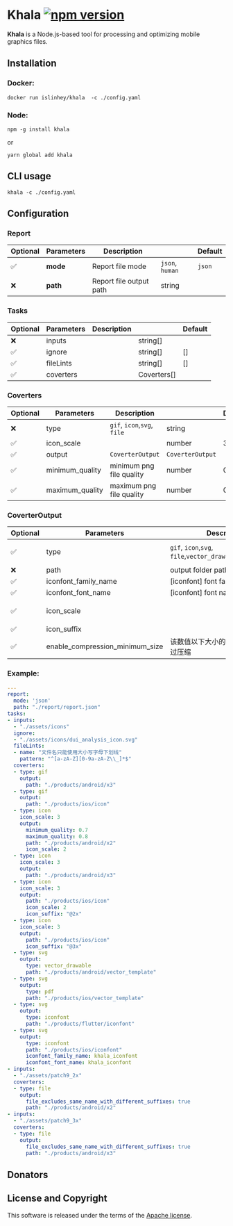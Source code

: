 # Khala [![npm version](https://img.shields.io/npm/v/khala)](https://npmjs.org/package/khala) 

**Khala** is a Node.js-based tool for processing and optimizing mobile graphics files.

## Installation
### Docker:
  ```shell
  docker run islinhey/khala  -c ./config.yaml 
  ```

### Node:
  ```shell
  npm -g install khala
  ```
  or
  ```shell
  yarn global add khala
  ```

  ## CLI usage

  ```shell
  khala -c ./config.yaml
  ```

## Configuration

### Report

| **Optional** | **Parameters** | **Description** |  | **Default** |
| --- | ---- | ---- | ------- | ---- |
| ✅            | **mode** | Report file mode | `json`, `human` | `json` |
| ❌ | **path** | Report file output path | string |  |

### Tasks

| **Optional** | **Parameters** | **Description** |             | **Default** |
| ------------ | -------------- | --------------- | ----------- | ----------- |
| ❌            | inputs         |                 | string[]    |             |
| ✅            | ignore         |                 | string[]    | []          |
| ✅            | fileLints      |                 | string[]    | []          |
| ✅            | coverters      |                 | Coverters[] |             |

### Coverters

| **Optional** | **Parameters**  | **Description**             |                  | **Default** |
| ------------ | --------------- | --------------------------- | ---------------- | ----------- |
| ❌            | type            | `gif`, `icon`,`svg`, `file` | string           |             |
| ✅            | icon_scale      |                             | number           | 3           |
| ✅            | output          | `CoverterOutput`            | `CoverterOutput` |             |
| ✅            | minimum_quality | minimum png file quality    | number           | 0.8         |
| ✅            | maximum_quality | maximum png file quality    | number           | 0.9         |

### CoverterOutput

| **Optional** | **Parameters**       | **Description**                                              |        | **Default**                 |
| ------------ | -------------------- | ------------------------------------------------------------ | ------ | --------------------------- |
| ✅            | type                 | `gif`, `icon`,`svg`, `file`,`vector_drawable`,`pdf`,`iconfont` | string | same `coverter: type`       |
| ❌            | path                 | output folder path                                           |        |                             |
| ✅            | iconfont_family_name | [iconfont] font family name                                  | string | iconfont                    |
| ✅            | iconfont_font_name   | [iconfont] font name                                         | string | iconfont                    |
| ✅            | icon_scale           |                                                              | number | same `coverter: icon_scale` |
| ✅            | icon_suffix          |                                                              | string |                             |
| ✅ | enable_compression_minimum_size | 该数值以下大小的 png 文件不会经过压缩 | string | 0 |

### Example:

```yaml
---
report:
  mode: 'json'
  path: "./report/report.json"
tasks:
- inputs:
  - "./assets/icons"
  ignore:
  - "./assets/icons/dui_analysis_icon.svg"
  fileLints:
  - name: "文件名只能使用大小写字母下划线"
    pattern: "^[a-zA-Z][0-9a-zA-Z\\_]*$"
  coverters:
  - type: gif
    output:
      path: "./products/android/x3"
  - type: gif
    output:
      path: "./products/ios/icon"
  - type: icon
    icon_scale: 3
    output:
      minimum_quality: 0.7
      maximum_quality: 0.8
      path: "./products/android/x2"
      icon_scale: 2
  - type: icon
    icon_scale: 3
    output:
      path: "./products/android/x3"
  - type: icon
    icon_scale: 3
    output:
      path: "./products/ios/icon"
      icon_scale: 2
      icon_suffix: "@2x"
  - type: icon
    icon_scale: 3
    output:
      path: "./products/ios/icon"
      icon_suffix: "@3x"
  - type: svg
    output:
      type: vector_drawable
      path: "./products/android/vector_template"
  - type: svg
    output:
      type: pdf
      path: "./products/ios/vector_template"
  - type: svg
    output:
      type: iconfont
      path: "./products/flutter/iconfont"
  - type: svg
    output:
      type: iconfont
      path: "./products/ios/iconfont"
      iconfont_family_name: khala_iconfont
      iconfont_font_name: khala_iconfont
- inputs:
  - "./assets/patch9_2x"
  coverters:
  - type: file
    output:
      file_excludes_same_name_with_different_suffixes: true
      path: "./products/android/x2"
- inputs:
  - "./assets/patch9_3x"
  coverters:
  - type: file
    output:
      file_excludes_same_name_with_different_suffixes: true
      path: "./products/android/x3"
```

## Donators

## License and Copyright

This software is released under the terms of the [Apache license](https://github.com/autoasset/Khala/blob/master/LICENSE).